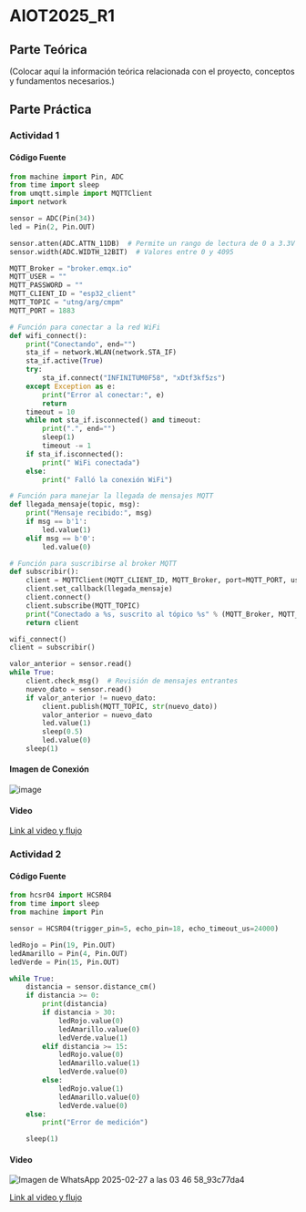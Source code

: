 # AIOT2025_R1

## Parte Teórica

(Colocar aquí la información teórica relacionada con el proyecto, conceptos y fundamentos necesarios.)

## Parte Práctica

### Actividad 1

#### Código Fuente

```python
from machine import Pin, ADC
from time import sleep
from umqtt.simple import MQTTClient
import network

sensor = ADC(Pin(34))
led = Pin(2, Pin.OUT)  

sensor.atten(ADC.ATTN_11DB)  # Permite un rango de lectura de 0 a 3.3V
sensor.width(ADC.WIDTH_12BIT)  # Valores entre 0 y 4095

MQTT_Broker = "broker.emqx.io"
MQTT_USER = ""
MQTT_PASSWORD = ""
MQTT_CLIENT_ID = "esp32_client"
MQTT_TOPIC = "utng/arg/cmpm"
MQTT_PORT = 1883

# Función para conectar a la red WiFi
def wifi_connect():
    print("Conectando", end="")
    sta_if = network.WLAN(network.STA_IF)
    sta_if.active(True)
    try:
        sta_if.connect("INFINITUM0F58", "xDtf3kf5zs")
    except Exception as e:
        print("Error al conectar:", e)
        return
    timeout = 10
    while not sta_if.isconnected() and timeout:
        print(".", end="")
        sleep(1)
        timeout -= 1
    if sta_if.isconnected():
        print(" WiFi conectada")
    else:
        print(" Falló la conexión WiFi")

# Función para manejar la llegada de mensajes MQTT
def llegada_mensaje(topic, msg):
    print("Mensaje recibido:", msg)
    if msg == b'1':
        led.value(1)
    elif msg == b'0':
        led.value(0)

# Función para suscribirse al broker MQTT
def subscribir():
    client = MQTTClient(MQTT_CLIENT_ID, MQTT_Broker, port=MQTT_PORT, user=MQTT_USER, password=MQTT_PASSWORD, keepalive=0)
    client.set_callback(llegada_mensaje)
    client.connect()
    client.subscribe(MQTT_TOPIC)
    print("Conectado a %s, suscrito al tópico %s" % (MQTT_Broker, MQTT_TOPIC))
    return client

wifi_connect()
client = subscribir()

valor_anterior = sensor.read()
while True:
    client.check_msg()  # Revisión de mensajes entrantes
    nuevo_dato = sensor.read()
    if valor_anterior != nuevo_dato:
        client.publish(MQTT_TOPIC, str(nuevo_dato))
        valor_anterior = nuevo_dato
        led.value(1)
        sleep(0.5)
        led.value(0)
    sleep(1)
```

#### Imagen de Conexión

![image](https://github.com/user-attachments/assets/c397e837-4921-4b2d-8d51-fa5de6838bab)

#### Video

[Link al video y flujo](https://drive.google.com/drive/folders/1u0eyGvb6l0lOKrkla-z487WvvUNCj13C?usp=drive_link)  

### Actividad 2

#### Código Fuente

```python
from hcsr04 import HCSR04
from time import sleep
from machine import Pin

sensor = HCSR04(trigger_pin=5, echo_pin=18, echo_timeout_us=24000)

ledRojo = Pin(19, Pin.OUT)
ledAmarillo = Pin(4, Pin.OUT)
ledVerde = Pin(15, Pin.OUT)

while True:
    distancia = sensor.distance_cm()
    if distancia >= 0:
        print(distancia)
        if distancia > 30:
            ledRojo.value(0)
            ledAmarillo.value(0)
            ledVerde.value(1)
        elif distancia >= 15:
            ledRojo.value(0)
            ledAmarillo.value(1)
            ledVerde.value(0)
        else:
            ledRojo.value(1)
            ledAmarillo.value(0)
            ledVerde.value(0)
    else:
        print("Error de medición")

    sleep(1)
```
#### Video
![Imagen de WhatsApp 2025-02-27 a las 03 46 58_93c77da4](https://github.com/user-attachments/assets/94c3dbe4-d906-4670-ac6f-2e5454394cf3)

[Link al video y flujo](https://drive.google.com/drive/folders/1u0eyGvb6l0lOKrkla-z487WvvUNCj13C?usp=drive_link)  


